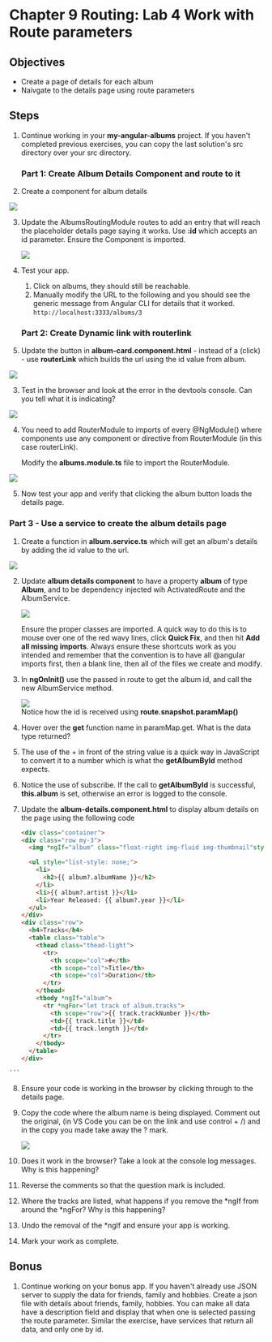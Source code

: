 # Chapter 9 Routing: Lab 4 Work with Route parameters

## Objectives

- Create a page of details for each album
- Naivgate to the details page using route parameters

## Steps

1. Continue working in your **my-angular-albums** project. If you haven't completed previous exercises, you can copy the last solution's src directory over your src directory.

    ### **Part 1: Create Album Details Component and route to it**

2. Create a component for album details

  ![](../screenshots/4-ng-g-c-details.png)

3. Update the AlbumsRoutingModule routes  to add an entry that will reach the placeholder details page saying it works. Use **:id** which accepts an id parameter. Ensure the Component is imported.
   
    ![](../screenshots/4-route-albums-id-param.png)

1. Test your app. 
   1. Click on albums, they should still be reachable. 
   2. Manually modify the URL to the following and you should see the generic message from Angular CLI for details that it worked.
    ```http://localhost:3333/albums/3```

    ### **Part 2: Create Dynamic link with routerlink**

2. Update the button in **album-card.component.html** - instead of a (click) - use **routerLink** which builds the url using the id value from album.

  ![](../screenshots/4-card-button-routerlink.png)

3. Test in the browser and look at the error in the devtools console. Can you tell what it is indicating?
   
  ![](../screenshots/4-error-router-module-needed.png)


4. You need to add RouterModule to imports of every @NgModule() where components use any component or directive from RouterModule (in this case routerLink).

   Modify the **albums.module.ts** file to import the RouterModule.

  ![](../screenshots/4-import-router-module.png)

5.  Now test your app and verify that clicking the album button loads the details page.

### **Part 3 - Use a service to create the album details page**

1.  Create a function in **album.service.ts** which will get an album's details by adding the id value to the url.

  ![](../screenshots/4-album-service-get-one.png)

2.  Update **album details component** to have a property **album** of type **Album**, and to be dependency injected wih ActivatedRoute and the AlbumService.

    ![](../screenshots/4-album-details-constructor.png)
  
    Ensure the proper classes are imported. A quick way to do this is to mouse over one of the red wavy lines, click **Quick Fix**, and then hit **Add all missing imports**. Always ensure these shortcuts work as you intended and remember that the convention is to have all @angular imports first, then a blank line, then all of the files we create and modify.

3.  In **ngOnInit()** use the passed in route to get the album id, and call the new AlbumService method.

    ![](../screenshots/4-album-details-ngoninit.png)   
  Notice how the id is received using **route.snapshot.paramMap()**

4. Hover over the **get** function name in paramMap.get. What is the data type returned? 
   
5. The use of the + in front of the string value is a quick way in JavaScript to convert it to a number which is what the **getAlbumById** method expects.
   
6. Notice the use of subscribe. If the call to **getAlbumById** is successful, **this.album** is set, otherwise an error is logged to the console.

7.  Update the **album-details.component.html** to display album details on the page using the following code

    ```html
    <div class="container">
    <div class="row my-3">
      <img *ngIf="album" class="float-right img-fluid img-thumbnail"style=" max-width: 30%" src="assets/img/{{ album.id }}.jpg" alt="{{ album?.albumName }}" />

      <ul style="list-style: none;">
        <li>
          <h2>{{ album?.albumName }}</h2>
        </li>
        <li>{{ album?.artist }}</li>
        <li>Year Released: {{ album?.year }}</li>
      </ul>
    </div>
    <div class="row">
      <h4>Tracks</h4>
      <table class="table">
        <thead class="thead-light">
          <tr>
            <th scope="col">#</th>
            <th scope="col">Title</th>
            <th scope="col">Duration</th>
          </tr>
        </thead>
        <tbody *ngIf="album">
          <tr *ngFor="let track of album.tracks">
            <th scope="row">{{ track.trackNumber }}</th>
            <td>{{ track.title }}</td>
            <td>{{ track.length }}</td>
          </tr>
        </tbody>
      </table>
    </div>
  </div>

    ```

8.  Ensure your code is working in the browser by clicking through to the details page.

9.  Copy the code where the album name is being displayed. Comment out the original, (in VS Code you can be on the link and use control + /) and in the copy you made take away the ? mark. 

    ![](../screenshots/4-no-question-album-name.png)  

10. Does it work in the browser? Take a look at the console log messages. Why is this happening?

11. Reverse the comments so that the question mark is included.
    
12.  Where the tracks are listed, what happens if you  remove the *ngIf from around the *ngFor? Why is this happening?
    
13. Undo the removal of the *ngIf and ensure your app is working. 

14. Mark your work as complete.

## Bonus

1. Continue working on your bonus app. If you haven't already use JSON server to supply the data for friends, family and hobbies. Create a json file with details about friends, family, hobbies. You can make all data have a description field and display that when one is selected passing the route parameter. Similar the exercise, have services that return all data, and only one by id. 